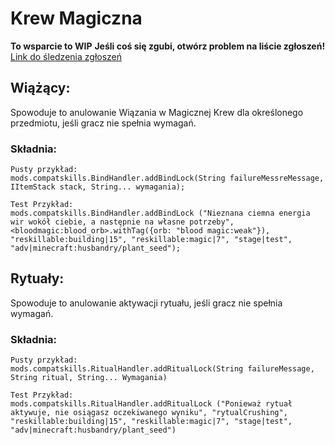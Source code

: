 # Krew Magiczna

**To wsparcie to WIP** **Jeśli coś się zgubi, otwórz problem na liście zgłoszeń!** [Link do śledzenia zgłoszeń](https://github.com/Coders-After-Dark/CompatSkills/issues)

## Wiążący:

Spowoduje to anulowanie Wiązania w Magicznej Krew dla określonego przedmiotu, jeśli gracz nie spełnia wymagań.

### Składnia:

    Pusty przykład:
    mods.compatskills.BindHandler.addBindLock(String failureMessreMessage, IItemStack stack, String... wymagania);
    
    Test Przykład:
    mods.compatskills.BindHandler.addBindLock ("Nieznana ciemna energia wir wokół ciebie, a następnie na własne potrzeby", <bloodmagic:blood_orb>.withTag({orb: "blood magic:weak"}), "reskillable:building|15", "reskillable:magic|7", "stage|test", "adv|minecraft:husbandry/plant_seed");
    

## Rytuały:

Spowoduje to anulowanie aktywacji rytuału, jeśli gracz nie spełnia wymagań.

### Składnia:

    Pusty przykład:
    mods.compatskills.RitualHandler.addRitualLock(String failureMessage, String ritual, String... Wymagania)
    
    Test Przykład:
    mods.compatskills.RitualHandler.addRitualLock ("Ponieważ rytuał aktywuje, nie osiągasz oczekiwanego wyniku", "rytualCrushing", "reskillable:building|15", "reskillable:magic|7", "stage|test", "adv|minecraft:husbandry/plant_seed")